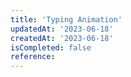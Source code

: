 ```yaml
---
title: 'Typing Animation'
updatedAt: '2023-06-18'
createdAt: '2023-06-18'
isCompleted: false
reference:
---
```

